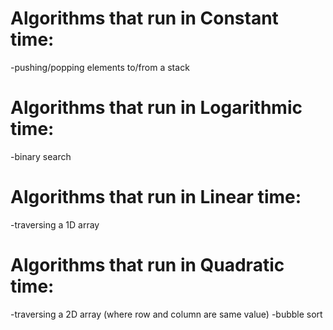 # Algorithms that run in Constant time:
-pushing/popping elements to/from a stack

# Algorithms that run in Logarithmic time:
-binary search

# Algorithms that run in Linear time:
-traversing a 1D array

# Algorithms that run in Quadratic time:
-traversing a 2D array (where row and column are same value)
-bubble sort
